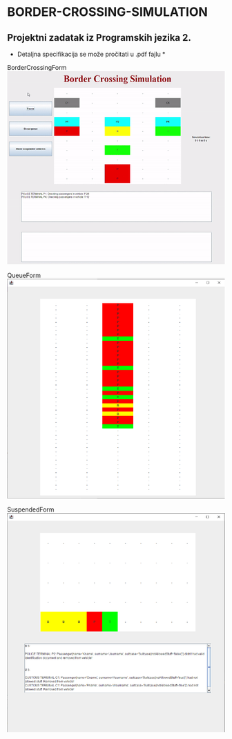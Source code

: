 # BORDER-CROSSING-SIMULATION
## Projektni zadatak iz **Programskih jezika 2**.
* Detaljna specifikacija se može pročitati u .pdf fajlu *

BorderCrossingForm
![Demnostration](https://github.com/Djed01/BORDER-CROSSING-SIMULATION/blob/main/src/main/resources/img/GIF.gif)

QueueForm
![Queue](https://github.com/Djed01/BORDER-CROSSING-SIMULATION/blob/main/src/main/resources/img/Queue.png)

SuspendedForm
![Suspended](https://github.com/Djed01/BORDER-CROSSING-SIMULATION/blob/main/src/main/resources/img/Suspended.png)

